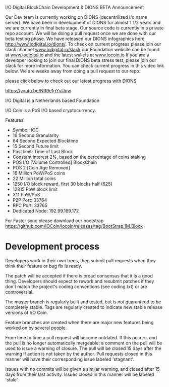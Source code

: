 I/O Digital BlockChain Development & DIONS BETA Announcement 

Our Dev team is currently working on DIONS (decentrilized i/o name server). We have been in development of DIONS for almost 1 1/2 years and we are currently in final beta stage. Our source code is currently in a private repo account. We will be doing a pull request once we are done with our beta testing phase. We have released our DIONS infographics here http://www.iodigital.io/dions/. To check on current progress please join our slack channel www.iodigital.io/slack our Foundation website can be found at www.iodigital.io and the latest wallets at www.iocoin.io If you are a developer looking to join our final DIONS beta stress test, please join our slack for more information.  You can check current progress in this video link below. We are weeks away from doing a pull request to our repo. 

please click below to check out our latest progress with DIONS

https://youtu.be/NR9e1gYvUqw

I/O Digital is a Netherlands based Foundation 


I/O Coin is a PoS I/O based cryptocurrency.

Features:
* Symbol: IOC
* 16 Second Granularity
* 64 Second Expected Blocktime
* 15 Second Future limit
* Past limit: Time of Last Block
* Constant interest 2%, based on the percentage of coins staking
* POS I/O [Volume Controlled] BlockChain
* POS 2 [Coin Age Removed]
* 16 Million PoW/PoS coins
* 22 Million total coins
* 1250 I/O block reward, first 30 blocks half (625)
* 12815 PoW block limit
* X11 PoW/PoS
* P2P Port: 33764
* RPC Port: 33765
* Dedicated Node: 192.99.169.172

For Faster sync please download our bootstrap https://github.com/IOCoin/iocoin/releases/tag/BootStrap.1M.Block

Development process
===========================

Developers work in their own trees, then submit pull requests when
they think their feature or bug fix is ready.

The patch will be accepted if there is broad consensus that it is a
good thing.  Developers should expect to rework and resubmit patches
if they don't match the project's coding conventions (see coding.txt)
or are controversial.

The master branch is regularly built and tested, but is not guaranteed
to be completely stable. Tags are regularly created to indicate new
stable release versions of I/O Coin.

Feature branches are created when there are major new features being
worked on by several people.

From time to time a pull request will become outdated. If this occurs, and
the pull is no longer automatically mergeable; a comment on the pull will
be used to issue a warning of closure. The pull will be closed 15 days
after the warning if action is not taken by the author. Pull requests closed
in this manner will have their corresponding issue labeled 'stagnant'.

Issues with no commits will be given a similar warning, and closed after
15 days from their last activity. Issues closed in this manner will be
labeled 'stale'.
